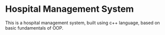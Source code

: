 # Hospital Management System

This is a hospital management system, built using c++ language, based on basic fundamentals of OOP. 

